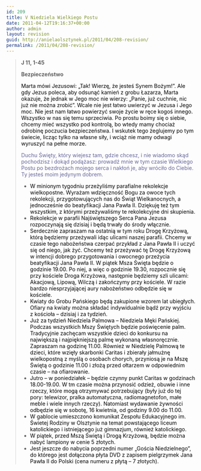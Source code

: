 ```yaml
---
id: 209
title: V Niedziela Wielkiego Postu
date: 2011-04-12T19:16:37+00:00
author: admin
layout: revision
guid: http://anielaolsztynek.pl/2011/04/208-revision/
permalink: /2011/04/208-revision/
---
```

> **J 11, 1-45**
> 
> **Bezpieczeństwo**
> 
> <span style="color: #000000;">Marta mówi Jezusowi: &#8222;Tak! Wierzę, że jesteś Synem Bożym!&#8221;. Ale gdy Jezus poleca, aby odsunąć kamień z grobu Łazarza, Marta okazuje, że jednak w Jego moc nie wierzy: &#8222;Panie, już cuchnie, nic już nie można zrobić&#8221;. Wcale nie jest łatwo uwierzyć w Jezusa i Jego moc. Nie jest nam łatwo powierzyć swoje życie w ręce kogoś innego. Wszystko w nas się temu sprzeciwia. Po prostu boimy się o siebie, chcemy mieć wszystko pod kontrolą, bo wtedy mamy chociaż odrobinę poczucia bezpieczeństwa. I wskutek tego żeglujemy po tym świecie, licząc tylko na własne siły, i wciąż nie mamy odwagi wyruszyć na pełne morze.</span>
> 
> <span style="color: #666699;">Duchu Święty, który wiejesz tam, gdzie chcesz, i nie wiadomo skąd pochodzisz i dokąd podążasz: prowadź mnie w tym czasie Wielkiego Postu po bezdrożach mojego serca i nakłoń je, aby wróciło do Ciebie. Ty jesteś moim jedynym dobrem.</span>
> 
>   * <span style="color: #000000;">W minionym tygodniu przeżyliśmy parafialne rekolekcje wielkopostne. Wyrażam wdzięczność Bogu za owoce tych rekolekcji, przygotowujących nas do Świąt Wielkanocnych, a jednocześnie do beatyfikacji Jana Pawła II. Dziękuję też tym wszystkim, z którymi przeżywaliśmy te rekolekcyjne dni skupienia. </span>
>   * <span style="color: #000000;">Rekolekcje w parafii Najświętszego Serca Pana Jezusa rozpoczynają się dzisiaj i będą trwały do środy włącznie.</span>
>   * <span style="color: #000000;">Serdecznie zapraszam na ostatnią w tym roku Drogę Krzyżową, którą będziemy przeżywali idąc ulicami naszej parafii. Chcemy w czasie tego nabożeństwa czerpać przykład z Jana Pawła II i uczyć się od niego, jak żyć. Chcemy też przeżywać tę Drogę Krzyżową w intencji dobrego przygotowania i owocnego przeżycia beatyfikacji Jana Pawła II. W piątek Msza Święta będzie o godzinie 19.00. Po niej, a więc o godzinie 19.30, rozpocznie się przy kościele Droga Krzyżowa, następnie będziemy szli ulicami: Akacjową, Lipową, Wilczą i zakończymy przy kościele. W razie bardzo niesprzyjającej aury nabożeństwo odbędzie się w kościele.</span>
>   * <span style="color: #000000;">Kwiaty do Grobu Pańskiego będą zakupione wzorem lat ubiegłych. Ofiary na kwiaty można składać indywidualnie bądź przy wyjściu z kościoła &#8211; dzisiaj i za tydzień.</span>
>   * <span style="color: #000000;">Już za tydzień Niedziela Palmowa &#8211; Niedziela Męki Pańskiej. Podczas wszystkich Mszy Świętych będzie poświęcenie palm. Tradycyjnie zachęcam wszystkie dzieci do konkursu na największą i najpiękniejszą palmę wykonaną własnoręcznie. Zapraszam na godzinę 11.00. Również w Niedzielę Palmową te dzieci, które wzięły skarbonki Caritas i zbierały jałmużnę wielkopostną z myślą o osobach chorych, przyniosą je na Mszę Świętą o godzinie 11.00 i złożą przed ołtarzem w odpowiednim czasie &#8211; na ofiarowanie.</span>
>   * <span style="color: #000000;">Jutro &#8211; w poniedziałek &#8211; będzie czynny punkt Caritas w godzinach 18.00-19.00. W tm czasie można przynosić odzież, obuwie i inne rzeczy, które mogą otrzymywać potrzebujący (były już do tej pory: telewizor, pralka automatyczna, radiomagnetofon, małe meble i wiele innych rzeczy). Natomiast wydawanie żywności odbędzie się w sobotę, 16 kwietnia, od godziny 9.00 do 11.00.</span>
>   * <span style="color: #000000;">W gablocie umieszczono komunikat Zespołu Edukacyjnego im. Świetej Rodziny w Olsztynie na temat powstającego liceum katolickiego i istniejącego już gimnazjum, również katolickiego.</span>
>   * <span style="color: #000000;">W piątek, przed Mszą Świętą i Drogą Krzyżową, będzie można nabyć lampiony w cenie 5 złotych.</span>
>   * <span style="color: #000000;">Jest jeszcze do nabycia poprzedni numer &#8222;Gościa Niedzielnego&#8221;, do którego jest dołączona płyta DVD z zapisem pielgrzymek Jana Pawła II do Polski (cena numeru z płytą &#8211; 7 złotych).</span>